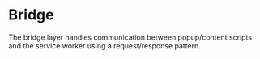 # Bridge

The bridge layer handles communication between popup/content scripts and the service worker using a request/response pattern.